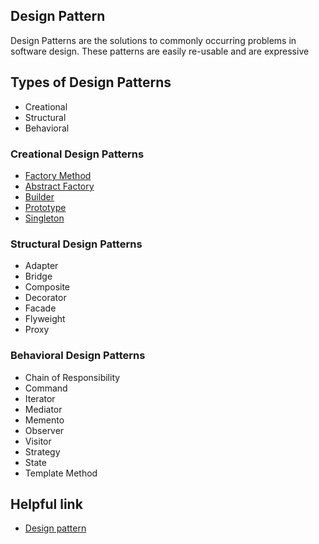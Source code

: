 ## Design Pattern

Design Patterns are the solutions to commonly occurring problems in software design. These patterns are easily re-usable and are expressive

## Types of Design Patterns
- Creational
- Structural
- Behavioral



### Creational Design Patterns

- [Factory Method](https://github.com/myas92/design-pattern/tree/master/factory-method)
- [Abstract Factory](https://github.com/myas92/design-pattern/tree/master/abstract-factory)
- [Builder](https://github.com/myas92/design-pattern/tree/master/builder)
- [Prototype](https://github.com/myas92/design-pattern/tree/master/prototype)
- [Singleton](https://github.com/myas92/design-pattern/tree/master/singleton)

### Structural Design Patterns

- Adapter
- Bridge
- Composite
- Decorator
- Facade
- Flyweight
- Proxy

### Behavioral Design Patterns

- Chain of Responsibility
- Command
- Iterator
- Mediator
- Memento
- Observer
- Visitor
- Strategy
- State
- Template Method

## Helpful link

 - [Design pattern](https://medium.com/dhiwise/advanced-javascript-design-patterns-6812f3286585)
